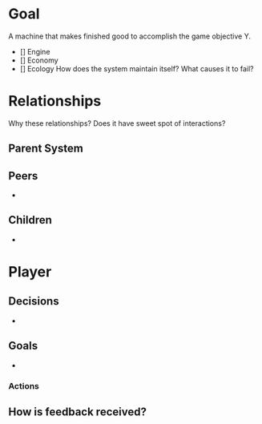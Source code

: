 # Goal
A machine that makes finished good to accomplish the game objective Y.
- [] Engine
- [] Economy
- [] Ecology
How does the system maintain itself? What causes it to fail?
# Relationships
Why these relationships?
Does it have sweet spot of interactions?
## Parent System

## Peers
- 
## Children
- 
# Player
## Decisions
- 
## Goals
- 
### Actions
How is feedback received?
- 
